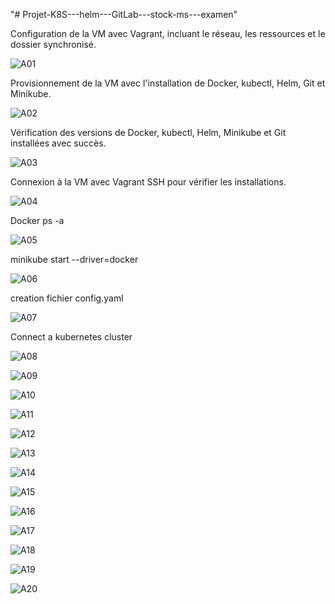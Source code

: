 "# Projet-K8S---helm---GitLab---stock-ms---examen" 

 Configuration de la VM avec Vagrant, incluant le réseau, les ressources et le dossier synchronisé.

 
![A01](https://github.com/user-attachments/assets/8e1febca-d484-4256-b956-64a7fced2638)

Provisionnement de la VM avec l'installation de Docker, kubectl, Helm, Git et Minikube.

![A02](https://github.com/user-attachments/assets/9dbc2418-d421-4c12-935b-e78338702558)

Vérification des versions de Docker, kubectl, Helm, Minikube et Git installées avec succès.


![A03](https://github.com/user-attachments/assets/ea45f01a-e742-4261-b500-d63e508502e8)


Connexion à la VM avec Vagrant SSH pour vérifier les installations.


![A04](https://github.com/user-attachments/assets/00bffb37-5468-47e7-8556-f41c0bf2d729)

Docker ps -a

![A05](https://github.com/user-attachments/assets/3c246edf-df91-42bf-a0b1-1bde5beb8ae0)

minikube start --driver=docker

![A06](https://github.com/user-attachments/assets/096c51ec-6209-42f3-b573-69bb4f2695fa)

creation fichier config.yaml


![A07](https://github.com/user-attachments/assets/2f05dc27-b8dc-4f59-8a6f-3758d9d618d7)

Connect a kubernetes cluster

![A08](https://github.com/user-attachments/assets/c607d3a3-89e9-4162-8f6f-c45dbcf5bb66)

![A09](https://github.com/user-attachments/assets/ba563635-7fb6-4107-a8e6-fa564d7169f2)

![A10](https://github.com/user-attachments/assets/d1a30120-5005-4384-a60c-8fef1fb25649)

![A11](https://github.com/user-attachments/assets/4e6eb4a3-7a15-4e63-97d5-cd199252001b)

![A12](https://github.com/user-attachments/assets/5d64a488-6c13-495a-91b4-2f67ec5a3071)

![A13](https://github.com/user-attachments/assets/c00c06fd-eafe-45ad-ab0a-f6cda2823ac1)

![A14](https://github.com/user-attachments/assets/61cee78b-324a-435a-83ee-553a16cf697d)

![A15](https://github.com/user-attachments/assets/f50b7d46-5184-4d3c-9a66-8ee80b9fb586)

![A16](https://github.com/user-attachments/assets/ccddf4e4-588f-4752-b601-172fb0f9dd5d)


![A17](https://github.com/user-attachments/assets/7ed6ee33-57ff-4c20-997d-661940f5b16c)

![A18](https://github.com/user-attachments/assets/c5baa0d4-24d5-42b0-8fa4-d3d6e7a3d410)

![A19](https://github.com/user-attachments/assets/55040824-c854-4868-a8d1-917faf19612d)

![A20](https://github.com/user-attachments/assets/d4cbc765-dc6f-4a10-928c-93fcc44e229f)
